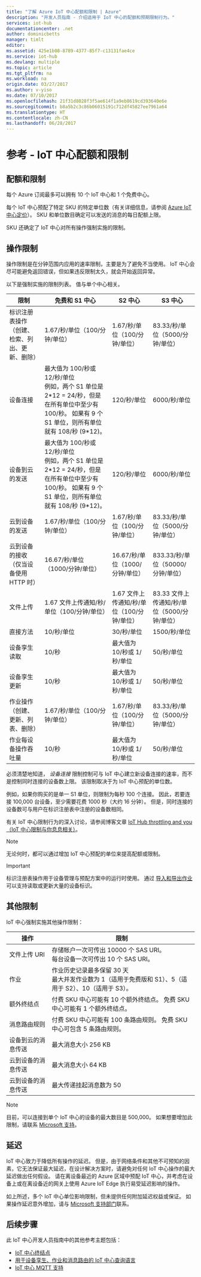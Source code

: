 ```yaml
---
title: "了解 Azure IoT 中心配额和限制 | Azure"
description: "开发人员指南 - 介绍适用于 IoT 中心的配额和预期限制行为。"
services: iot-hub
documentationcenter: .net
author: dominicbetts
manager: timlt
editor: 
ms.assetid: 425e1b08-8789-4377-85f7-c13131fae4ce
ms.service: iot-hub
ms.devlang: multiple
ms.topic: article
ms.tgt_pltfrm: na
ms.workload: na
origin.date: 03/27/2017
ms.author: v-yiso
ms.date: 07/10/2017
ms.openlocfilehash: 21f31d8028f3f5ae614f1a9eb8619cd393640e6e
ms.sourcegitcommit: b8a5b2c3c86b06015191c712df45827ee7961a64
ms.translationtype: HT
ms.contentlocale: zh-CN
ms.lasthandoff: 06/28/2017
---
```

# 参考 - IoT 中心配额和限制
<a id="reference---iot-hub-quotas-and-throttling" class="xliff"></a>

## 配额和限制
<a id="quotas-and-throttling" class="xliff"></a>
每个 Azure 订阅最多可以拥有 10 个 IoT 中心和 1 个免费中心。

每个 IoT 中心预配了特定 SKU 的特定单位数（有关详细信息，请参阅 [Azure IoT 中心定价][lnk-pricing]）。 SKU 和单位数目确定可以发送的消息的每日配额上限。

SKU 还确定了 IoT 中心对所有操作强制实施的限制。

## 操作限制
<a id="operation-throttles" class="xliff"></a>
操作限制是在分钟范围内应用的速率限制，主要是为了避免不当使用。 IoT 中心会尽可能避免返回错误，但如果违反限制太久，就会开始返回异常。

以下是强制实施的限制列表。 值与单个中心相关。

| 限制 | 免费和 S1 中心 | S2 中心 | S3 中心 | 
| -------- | ------- | ------- | ------- |
| 标识注册表操作（创建、检索、列出、更新、删除） | 1.67/秒/单位（100/分钟/单位） | 1.67/秒/单位（100/分钟/单位） | 83.33/秒/单位（5000/分钟/单位） |
| 设备连接 | 最大值为 100/秒或 12/秒/单位 <br/> 例如，两个 S1 单位是 2\*12 = 24/秒，但是在所有单位中至少有 100/秒。 如果有 9 个 S1 单位，则所有单位就有 108/秒 (9\*12)。 | 120/秒/单位 | 6000/秒/单位 |
| 设备到云的发送 | 最大值为 100/秒或 12/秒/单位 <br/> 例如，两个 S1 单位是 2\*12 = 24/秒，但是在所有单位中至少有 100/秒。 如果有 9 个 S1 单位，则所有单位就有 108/秒 (9\*12)。 | 120/秒/单位 | 6000/秒/单位 |
| 云到设备的发送 | 1.67/秒/单位（100/分钟/单位） | 1.67/秒/单位（100/分钟/单位） | 83.33/秒/单位（5000/分钟/单位） |
| 云到设备的接收 <br/> （仅当设备使用 HTTP 时）| 16.67/秒/单位（1000/分钟/单位） | 16.67/秒/单位（1000/分钟/单位） | 833.33/秒/单位（50000/分钟/单位） |
| 文件上传 | 1.67 文件上传通知/秒/单位（100/分钟/单位） | 1.67 文件上传通知/秒/单位（100/分钟/单位） | 83.33 文件上传通知/秒/单位（5000/分钟/单位） |
| 直接方法 | 10/秒/单位 | 30/秒/单位 | 1500/秒/单位 | 
| 设备孪生读取 | 10/秒 | 最大值为 10/秒或 1/秒/单位 | 50/秒/单位 |
| 设备孪生更新 | 10/秒 | 最大值为 10/秒或 1/秒/单位 | 50/秒/单位 |
| 作业操作 <br/> （创建、更新、列表、删除） | 1.67/秒/单位（100/分钟/单位） | 1.67/秒/单位（100/分钟/单位） | 83.33/秒/单位（5000/分钟/单位） |
| 作业每设备操作吞吐量 | 10/秒 | 最大值为 10/秒或 1/秒/单位 | 50/秒/单位 |

必须清楚地知道， *设备连接* 限制控制可与 IoT 中心建立新设备连接的速率，而不是控制同时连接的设备数上限。 该限制取决于为 IoT 中心预配的单位数。

例如，如果你购买的是单一 S1 单位，则限制为每秒 100 个连接。 因此，若要连接 100,000 台设备，至少需要花费 1000 秒（大约 16 分钟）。 但是，同时连接的设备数可与用户在标识注册表中注册的设备数相同。

有关 IoT 中心限制行为的深入讨论，请参阅博客文章 [IoT Hub throttling and you（IoT 中心限制与你息息相关）][lnk-throttle-blog]。

> [!NOTE]
> 无论何时，都可以通过增加 IoT 中心预配的单位来提高配额或限制。
> 

> [!IMPORTANT]
> 标识注册表操作用于设备管理与预配方案中的运行时使用。 通过 [导入和导出作业][lnk-importexport]可以支持读取或更新大量的设备标识。
> 
> 

## 其他限制
<a id="other-limits" class="xliff"></a>

IoT 中心强制实施其他操作限制：

| 操作 | 限制 |
| --------- | ----- |
| 文件上传 URI | 存储帐户一次可传出 10000 个 SAS URI。 <br/> 每台设备一次可传出 10 个 SAS URI。 |
| 作业 | 作业历史记录最多保留 30 天 <br/> 最大并发作业数为 1（适用于免费版和 S1）、5（适用于 S2）、10（适用于 S3）。 |
| 额外终结点 | 付费 SKU 中心可能有 10 个额外终结点。 免费 SKU 中心可能有 1 个额外终结点。 |
| 消息路由规则 | 付费 SKU 中心可能有 100 条路由规则。 免费 SKU 中心可包含 5 条路由规则。 |
| 设备到云的消息传送 | 最大消息大小 256 KB |
| 云到设备的消息传送 | 最大消息大小 64 KB |
| 云到设备的消息传送 | 最大传递挂起消息数为 50 |

> [!NOTE]
> 目前，可以连接到单个 IoT 中心的设备的最大数目是 500,000。 如果想要增加此限制，请联系 [Microsoft 支持](https://azure.microsoft.com/en-us/support/options/)。

## 延迟
<a id="latency" class="xliff"></a>
IoT 中心致力于降低所有操作的延迟。 但是，由于网络条件和其他不可预知的因素，它无法保证最大延迟，在设计解决方案时，请避免对任何 IoT 中心操作的最大延迟做出任何假设。 请在离设备最近的 Azure 区域中预配 IoT 中心，并考虑在设备上或在离设备近的网关上使用 Azure IoT Edge 执行易受延迟影响的操作。

如上所述，多个 IoT 中心单位影响限制，但未提供任何附加延迟权益或保证。
如果操作延迟意外增加，请与 [Microsoft 支持部门](https://www.azure.cn/support/contact/)联系。

## 后续步骤
<a id="next-steps" class="xliff"></a>

此 IoT 中心开发人员指南中的其他参考主题包括：

- [IoT 中心终结点][lnk-devguide-endpoints]
- [用于设备孪生、作业和消息路由的 IoT 中心查询语言][lnk-devguide-query]
- [IoT 中心 MQTT 支持][lnk-devguide-mqtt]

[lnk-pricing]: https://www.azure.cn/pricing/details/iot-hub
[lnk-throttle-blog]: https://azure.microsoft.com/blog/iot-hub-throttling-and-you/
[lnk-importexport]: ./iot-hub-devguide-identity-registry.md#import-and-export-device-identities

[lnk-devguide-endpoints]: ./iot-hub-devguide-endpoints.md
[lnk-devguide-query]: ./iot-hub-devguide-query-language.md
[lnk-devguide-mqtt]: ./iot-hub-mqtt-support.md